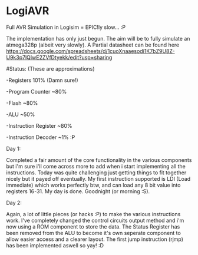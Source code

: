 # LogiAVR
Full AVR Simulation in Logisim = EPIC!ly slow... :P

The implementation has only just begun. The aim will be to fully simulate an atmega328p (albeit very slowly). A Partial datasheet can be found here https://docs.google.com/spreadsheets/d/1cuoXnaaesodi1K7bZ9U8Z-U9k3p7lQIwE2ZVfDtyekk/edit?usp=sharing

#Status: (These are approximations)

-Registers 101% (Damn sure!)

-Program Counter ~80%

-Flash ~80%

-ALU ~50%

-Instruction Register ~80%

-Instruction Decoder ~1% :P


Day 1:

Completed a fair amount of the core functionality in the various components but i'm sure i'll come across
more to add when i start implementing all the instructions. Today was quite challenging just getting things to fit together nicely but it payed off eventually. My first instruction supported is LDI (Load immediate) which works perfectly btw, and can load any 8 bit value into registers 16-31. My day is done. Goodnight (or morning :S).

Day 2:

Again, a lot of little pieces (or hacks :P) to make the various instructions work. I've completely changed the control circuits output method and i'm now using a ROM component to store the data. The Status Register has been removed from the ALU to become it's own seperate component to allow easier access and a clearer layout. The first jump instruction (rjmp) has been implemented aswell so yay! :D
